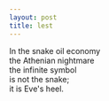 ```yaml
---
layout: post
title: lest
---
```


In the snake oil economy  
the Athenian nightmare  
the infinite symbol  
is not the snake;  
it is Eve's heel.  
